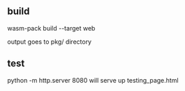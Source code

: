 build
-----
wasm-pack build --target web

output goes to pkg/ directory

test
----
python -m http.server 8080
will serve up testing_page.html